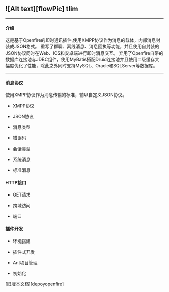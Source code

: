 ## ![Alt text][flowPic] tlim

---
#### 介绍


这是基于Openfire的即时通讯插件,使用XMPP协议作为消息的载体，内部消息封装成JSON格式。
重写了群聊、离线消息、消息回执等功能，并且使用自封装的JSON协议同时在Web、IOS和安卓端进行即时消息交互。
弃用了Openfire自带的数据库连接池与JDBC组件，使用MyBatis搭配Druid连接池并且使用二级缓存大幅度优化了性能，除此之外同时支持MySQL、Oracle和SQLServer等数据库。

---



#### 消息协议

使用XMPP协议作为消息传输的标准，辅以自定义JSON协议。

- XMPP协议

- JSON协议

- 消息类型

- 错误码

- 会话类型

- 系统消息

- 标准消息




#### HTTP接口

- GET请求

- 跨域访问

- 端口


#### 插件开发

- 环境搭建

- 插件式开发

- Ant项目管理

- 初始化



[旧版本文档][depoyopenfire]












[symbol]:https://github.com/GepengCn/tonglian-openfire/blob/master/images/symbol.png?raw=true


[oldDoc]:https://github.com/GepengCn/tlim/blob/master/README.md

